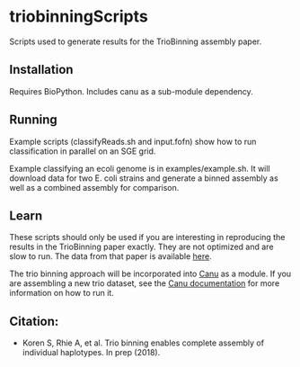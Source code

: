 # triobinningScripts

Scripts used to generate results for the TrioBinning assembly paper. 

## Installation
Requires BioPython. Includes canu as a sub-module dependency. 

## Running
Example scripts (classifyReads.sh and input.fofn) show how to run classification in parallel on an SGE grid.

Example classifying an ecoli genome is in examples/example.sh. It will download data for two E. coli strains and generate a binned assembly as well as a combined assembly for comparison.

## Learn

These scripts should only be used if you are interesting in reproducing the results in the TrioBinning paper exactly. They are not optimized and are slow to run. The data from that paper is available [here](https://gembox.cbcb.umd.edu/triobinning/index.html). 

The trio binning approach will be incorporated into [Canu](https://github.com/marbl/canu) as a module. If you are assembling a new trio dataset, see the [Canu documentation](https://canu.readthedocs.io/en/latest/) for more information on how to run it.

## Citation:
 - Koren S, Rhie A, et al. Trio binning enables complete assembly of individual haplotypes. In prep (2018).
